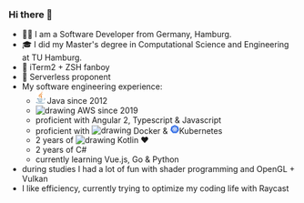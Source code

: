 ### Hi there 👋
- 👨‍💻 I am a Software Developer from Germany, Hamburg.
- 🎓 I did my Master's degree in Computational Science and Engineering at TU Hamburg.
- 🚀 iTerm2 + ZSH fanboy
- 🦾 Serverless proponent
- My software engineering experience:
  - <img src="https://raw.githubusercontent.com/gilbarbara/logos/master/logos/java.svg" alt="drawing" width="16"/> Java since 2012
  - <img src="https://raw.githubusercontent.com/gilbarbara/logos/master/logos/aws.svg" alt="drawing" width="16"/> AWS since 2019
  - proficient with Angular 2, Typescript & Javascript
  - proficient with <img src="https://raw.githubusercontent.com/gilbarbara/logos/master/logos/docker.svg" alt="drawing" width="16"/> Docker & <img src="https://raw.githubusercontent.com/gilbarbara/logos/master/logos/kubernetes.svg" alt="drawing" width="16"/>Kubernetes
  - 2 years of <img src="https://raw.githubusercontent.com/gilbarbara/logos/master/logos/kotlin.svg" alt="drawing" width="16"/> Kotlin ❤️
  - 2 years of C#
  - currently learning Vue.js, Go & Python
 - during studies I had a lot of fun with shader programming and OpenGL + Vulkan
 - I like efficiency, currently trying to optimize my coding life with Raycast
<!--
**fynnfluegge/fynnfluegge** is a ✨ _special_ ✨ repository because its `README.md` (this file) appears on your GitHub profile.

Here are some ideas to get you started:

- 🔭 I’m currently working on ...
- 🌱 I’m currently learning ...
- 👯 I’m looking to collaborate on ...
- 🤔 I’m looking for help with ...
- 💬 Ask me about ...
- 📫 How to reach me: ...
- 😄 Pronouns: ...
- ⚡ Fun fact: ...
-->
